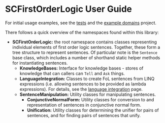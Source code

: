 # SCFirstOrderLogic User Guide

For initial usage examples, see the [tests](../../src/SCFirstOrderLogic.Tests) and the [example domains](../../src/SCFirstOrderLogic.ExampleDomains) project.

There follows a quick overview of the namespaces found within this library:
 
* **SCFirstOrderLogic:** the root namespace contains classes representing individual elements of first order logic sentences. Together, these form a tree structure to represent sentences. Of particular note is the `Sentence` base class, which includes a number of shorthand static helper methods for instantiating sentences.
  * **KnowledgeBases:** Interface for knowledge bases - stores of knowledge that can callers can `Tell` and `Ask` things.
  * **LanguageIntegration:** Classes to create FoL sentences from LINQ expressions (i.e. allowing sentences to be provided as lambda expressions). For details, see the [language integration](./language-integration.md) page.
  * **SentenceManipulation:** Utility classes for manipulating sentences. 
    * **ConjunctiveNormalForm:** Utility classes for conversion to and representation of sentences in conjunctive normal form.
    * **Unification:** Utility classes for determining the unifier for pairs of sentences, and for finding pairs of sentences that unify.
